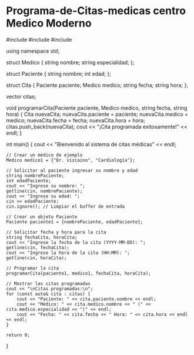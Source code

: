 # Programa-de-Citas-medicas centro Medico Moderno
#include <iostream>
#include <string>
#include <vector>

using namespace std;

struct Medico {
    string nombre;
    string especialidad;
};

struct Paciente {
    string nombre;
    int edad;
};

struct Cita {
    Paciente paciente;
    Medico medico;
    string fecha;
    string hora;
};

vector<Cita> citas;

void programarCita(Paciente paciente, Medico medico, string fecha, string hora) {
    Cita nuevaCita;
    nuevaCita.paciente = paciente;
    nuevaCita.medico = medico;
    nuevaCita.fecha = fecha;
    nuevaCita.hora = hora;
    citas.push_back(nuevaCita);
    cout << "¡Cita programada exitosamente!" << endl;
}

int main() {
    cout << "Bienvenido al sistema de citas médicas" << endl;

    // Crear un médico de ejemplo
    Medico medico1 = {"Dr. vizcaino", "Cardiología"};

    // Solicitar al paciente ingresar su nombre y edad
    string nombrePaciente;
    int edadPaciente;
    cout << "Ingrese su nombre: ";
    getline(cin, nombrePaciente);
    cout << "Ingrese su edad: ";
    cin >> edadPaciente;
    cin.ignore(); // Limpiar el buffer de entrada

    // Crear un objeto Paciente
    Paciente paciente1 = {nombrePaciente, edadPaciente};

    // Solicitar fecha y hora para la cita
    string fechaCita, horaCita;
    cout << "Ingrese la fecha de la cita (YYYY-MM-DD): ";
    getline(cin, fechaCita);
    cout << "Ingrese la hora de la cita (HH:MM): ";
    getline(cin, horaCita);

    // Programar la cita
    programarCita(paciente1, medico1, fechaCita, horaCita);

    // Mostrar las citas programadas
    cout << "\nCitas programadas:\n";
    for (const auto& cita : citas) {
        cout << "Paciente: " << cita.paciente.nombre << endl;
        cout << "Médico: " << cita.medico.nombre << " (" << cita.medico.especialidad << ")" << endl;
        cout << "Fecha: " << cita.fecha << " Hora: " << cita.hora << endl << endl;
    }

    return 0;
}


